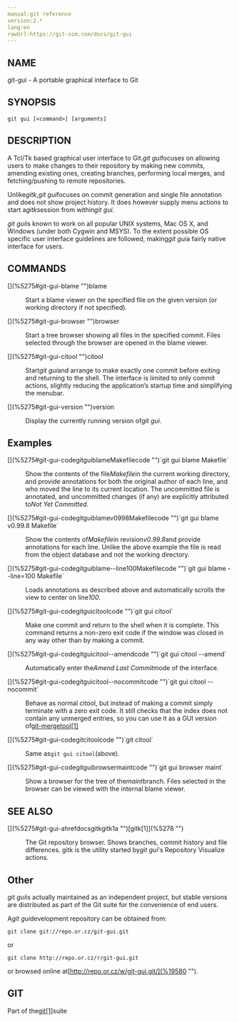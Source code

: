```yaml
---
manual:git reference
version:2.*
lang:en
rawUrl:https://git-scm.com/docs/git-gui
---
```



## [](%5275#_name "")NAME<a name="_name"></a>


git-gui - A portable graphical interface to Git





## [](%5275#_synopsis "")SYNOPSIS<a name="_synopsis"></a>

```
git gui [<command>] [arguments]
```




## [](%5275#_description "")DESCRIPTION<a name="_description"></a>


A Tcl/Tk based graphical user interface to Git.<em>git gui</em>focuses on allowing users to make changes to their repository by making new commits, amending existing ones, creating branches, performing local merges, and fetching/pushing to remote repositories.




Unlike<em>gitk</em>,<em>git gui</em>focuses on commit generation and single file annotation and does not show project history. It does however supply menu actions to start a<em>gitk</em>session from within<em>git gui</em>.




<em>git gui</em>is known to work on all popular UNIX systems, Mac OS X, and Windows (under both Cygwin and MSYS). To the extent possible OS specific user interface guidelines are followed, making<em>git gui</em>a fairly native interface for users.





## [](%5275#_commands "")COMMANDS<a name="_commands"></a>
<dl><dt id='git-gui-blame'>[](%5275#git-gui-blame "")blame</dt><dd>

Start a blame viewer on the specified file on the given version (or working directory if not specified).

</dd><dt id='git-gui-browser'>[](%5275#git-gui-browser "")browser</dt><dd>

Start a tree browser showing all files in the specified commit. Files selected through the browser are opened in the blame viewer.

</dd><dt id='git-gui-citool'>[](%5275#git-gui-citool "")citool</dt><dd>

Start<em>git gui</em>and arrange to make exactly one commit before exiting and returning to the shell. The interface is limited to only commit actions, slightly reducing the application’s startup time and simplifying the menubar.

</dd><dt id='git-gui-version'>[](%5275#git-gui-version "")version</dt><dd>

Display the currently running version of<em>git gui</em>.

</dd></dl>



## [](%5275#_examples "")Examples<a name="_examples"></a>
<dl><dt id='git-gui-codegitguiblameMakefilecode'>[](%5275#git-gui-codegitguiblameMakefilecode "")`git gui blame Makefile`</dt><dd>

Show the contents of the file<em>Makefile</em>in the current working directory, and provide annotations for both the original author of each line, and who moved the line to its current location. The uncommitted file is annotated, and uncommitted changes (if any) are explicitly attributed to<em>Not Yet Committed</em>.

</dd><dt id='git-gui-codegitguiblamev0998Makefilecode'>[](%5275#git-gui-codegitguiblamev0998Makefilecode "")`git gui blame v0.99.8 Makefile`</dt><dd>

Show the contents of<em>Makefile</em>in revision<em>v0.99.8</em>and provide annotations for each line. Unlike the above example the file is read from the object database and not the working directory.

</dd><dt id='git-gui-codegitguiblame--line100Makefilecode'>[](%5275#git-gui-codegitguiblame--line100Makefilecode "")`git gui blame --line=100 Makefile`</dt><dd>

Loads annotations as described above and automatically scrolls the view to center on line<em>100</em>.

</dd><dt id='git-gui-codegitguicitoolcode'>[](%5275#git-gui-codegitguicitoolcode "")`git gui citool`</dt><dd>

Make one commit and return to the shell when it is complete. This command returns a non-zero exit code if the window was closed in any way other than by making a commit.

</dd><dt id='git-gui-codegitguicitool--amendcode'>[](%5275#git-gui-codegitguicitool--amendcode "")`git gui citool --amend`</dt><dd>

Automatically enter the<em>Amend Last Commit</em>mode of the interface.

</dd><dt id='git-gui-codegitguicitool--nocommitcode'>[](%5275#git-gui-codegitguicitool--nocommitcode "")`git gui citool --nocommit`</dt><dd>

Behave as normal citool, but instead of making a commit simply terminate with a zero exit code. It still checks that the index does not contain any unmerged entries, so you can use it as a GUI version of[git-mergetool[1]](%2263    "")

</dd><dt id='git-gui-codegitcitoolcode'>[](%5275#git-gui-codegitcitoolcode "")`git citool`</dt><dd>

Same as`git gui citool`(above).

</dd><dt id='git-gui-codegitguibrowsermaintcode'>[](%5275#git-gui-codegitguibrowsermaintcode "")`git gui browser maint`</dt><dd>

Show a browser for the tree of the<em>maint</em>branch. Files selected in the browser can be viewed with the internal blame viewer.

</dd></dl>



## [](%5275#_see_also "")SEE ALSO<a name="_see_also"></a>
<dl><dt id='git-gui-ahrefdocsgitkgitk1a'>[](%5275#git-gui-ahrefdocsgitkgitk1a "")[gitk[1]](%5278    "")</dt><dd>

The Git repository browser. Shows branches, commit history and file differences. gitk is the utility started by<em>git gui</em>&#39;s Repository Visualize actions.

</dd></dl>



## [](%5275#_other "")Other<a name="_other"></a>


<em>git gui</em>is actually maintained as an independent project, but stable versions are distributed as part of the Git suite for the convenience of end users.




A<em>git gui</em>development repository can be obtained from:



```
git clone git://repo.or.cz/git-gui.git
```




or



```
git clone http://repo.or.cz/r/git-gui.git
```




or browsed online at[http://repo.or.cz/w/git-gui.git/](%19580    "").





## [](%5275#_git "")GIT<a name="_git"></a>


Part of the[git[1]](%2248    "")suite





